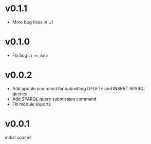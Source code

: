 v0.1.1
======

 * More bug fixes in UI

v0.1.0
======

 * Fix bug in `rm_data`

v0.0.2
======

 * Add update command for submitting DELETE and INSERT SPARQL queries
 * Add SPARQL query submission command
 * Fix module exports

v0.0.1
======

initial commit
